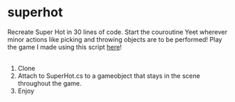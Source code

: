 # superhot
Recreate Super Hot in 30 lines of code. Start the couroutine Yeet wherever minor actions like picking and throwing objects are to be performed!
Play the game I made using this script [here](https://makra.itch.io/faster-than-light)!<br><br>
1. Clone
2. Attach to SuperHot.cs to a gameobject that stays in the scene throughout the game.
3. Enjoy
